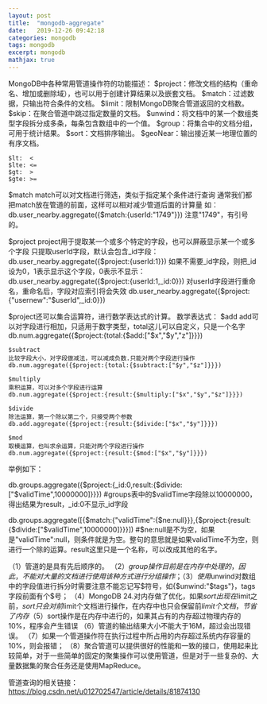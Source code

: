 ```yaml
---
layout: post
title:  "mongodb-aggregate"
date:   2019-12-26 09:42:18
categories: mongodb
tags: mongodb
excerpt: mongodb
mathjax: true
---
```




MongoDB中各种常用管道操作符的功能描述：
$project：修改文档的结构（重命名、增加或删除域），也可以用于创建计算结果以及嵌套文档。
$match：过滤数据，只输出符合条件的文档。
$limit：限制MongoDB聚合管道返回的文档数。
$skip：在聚合管道中跳过指定数量的文档。
$unwind：将文档中的某一个数组类型字段拆分成多条，每条包含数组中的一个值。
$group：将集合中的文档分组，可用于统计结果。
$sort：文档排序输出。
$geoNear：输出接近某一地理位置的有序文档。 

```
$lt:  <  
$lte: <=  
$gt:  >  
$gte: >=   
```
$match
match可以对文档进行筛选，类似于指定某个条件进行查询
通常我们都把match放在管道的前面，这样可以相对减少管道后面的计算量
如：
db.user_nearby.aggregate({$match:{userId:"1749"}})
注意"1749"，有引号的。

$project
project用于提取某一个或多个特定的字段，也可以屏蔽显示某一个或多个字段
只提取userId字段，默认会包含_id字段：
db.user_nearby.aggregate({$project:{userId:1}})
如果不需要_id字段，则把_id设为0，1表示显示这个字段，0表示不显示：
db.user_nearby.aggregate({$project:{userId:1,_id:0}})
对userId字段进行重命名，重命名后，字段对应索引将会失效
db.user_nearby.aggregate({$project:{"usernew":"$userId",_id:0}})

$project还可以集合运算符，进行数学表达式的计算。
数学表达式：
	$add
	add可以对字段进行相加，只适用于数字类型，total这儿可以自定义，只是一个名字
	db.num.aggregate({$project:{total:{$add:["$x","$y","z"]}}})

	$subtract
	比较字段大小，对字段做减法，可以减成负数.只能对两个字段进行操作
	db.num.aggregate({$project:{total:{$subtract:["$y","$z"]}}})

	$multiply
	乘积运算，可以对多个字段进行运算
	db.num.aggregate({$project:{result:{$multiply:["$x","$y","$z"]}}})

	$divide
	除法运算，第一个除以第二个，只接受两个参数
	db.add.aggregate({$project:{result:{$divide:["$x","$y"]}}})

	$mod
	取模运算，也叫求余运算，只能对两个字段进行操作
	db.num.aggregate({$project:{result:{$mod:["$x","$y"]}}})


举例如下：

db.groups.aggregate({$project:{_id:0,result:{$divide:["$validTime",10000000]}}})
#groups表中的$validTime字段除以10000000，得出结果为result，_id:0不显示_id字段

db.groups.aggregate([{$match:{"validTime":{$ne:null}}},{$project:{result:{$divide:["$validTime",10000000]}}}])
#$ne:null是不为空，如果是"validTime":null，则条件就是为空。整句的意思就是如果validTime不为空，则进行一个除的运算。result这里只是一个名称，可以改成其他的名字。





（1）管道的是具有先后顺序的。
（2）$group操作目前是在内存中处理的，因此，不能对大量的文档进行使用该种方式进行分组操作；
（3）使用$unwind对数组中的字段值进行拆分时需要注意不能忘记写$符号，如{$unwind:"$tags"}，tags字段前面有个$号；
（4）MongoDB 24.对内存做了优化，如果$sort出现在$limit之前，$sort只会对前$limit个文档进行操作，在内存中也只会保留前$limit个文档，节省了内存
（5）$sort操作是在内存中进行的，如果其占有的内存超过物理内存的10%，程序会产生错误
（6）管道的输出结果大小不能大于16M，超过会出现错误。
（7）如果一个管道操作符在执行过程中所占用的内存超过系统内存容量的10%，则会报错；
（8）聚合管道可以提供很好的性能和一致的接口，使用起来比较简单，对于一些简单的固定的聚集操作可以使用管道，但是对于一些复杂的、大量数据集的聚合任务还是使用MapReduce。

管道查询的相关链接：
https://blog.csdn.net/u012702547/article/details/81874130

